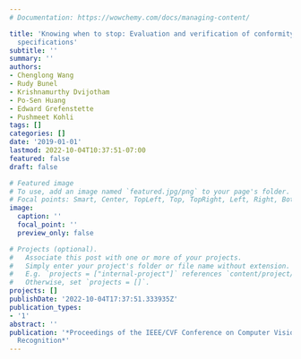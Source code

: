 ```yaml
---
# Documentation: https://wowchemy.com/docs/managing-content/

title: 'Knowing when to stop: Evaluation and verification of conformity to output-size
  specifications'
subtitle: ''
summary: ''
authors:
- Chenglong Wang
- Rudy Bunel
- Krishnamurthy Dvijotham
- Po-Sen Huang
- Edward Grefenstette
- Pushmeet Kohli
tags: []
categories: []
date: '2019-01-01'
lastmod: 2022-10-04T10:37:51-07:00
featured: false
draft: false

# Featured image
# To use, add an image named `featured.jpg/png` to your page's folder.
# Focal points: Smart, Center, TopLeft, Top, TopRight, Left, Right, BottomLeft, Bottom, BottomRight.
image:
  caption: ''
  focal_point: ''
  preview_only: false

# Projects (optional).
#   Associate this post with one or more of your projects.
#   Simply enter your project's folder or file name without extension.
#   E.g. `projects = ["internal-project"]` references `content/project/deep-learning/index.md`.
#   Otherwise, set `projects = []`.
projects: []
publishDate: '2022-10-04T17:37:51.333935Z'
publication_types:
- '1'
abstract: ''
publication: '*Proceedings of the IEEE/CVF Conference on Computer Vision and Pattern
  Recognition*'
---
```

